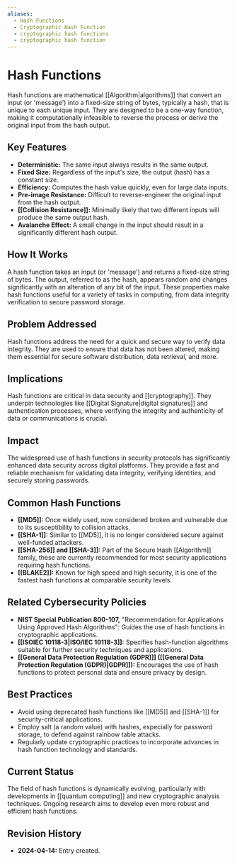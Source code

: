 ```yaml
---
aliases:
  - Hash Functions
  - Cryptographic Hash Function
  - cryptographic hash functions
  - cryptographic hash function
---
```

# Hash Functions

Hash functions are mathematical [[Algorithm|algorithms]] that convert an input (or 'message') into a fixed-size string of bytes, typically a hash, that is unique to each unique input. They are designed to be a one-way function, making it computationally infeasible to reverse the process or derive the original input from the hash output.

## Key Features

- **Deterministic:** The same input always results in the same output.
- **Fixed Size:** Regardless of the input's size, the output (hash) has a constant size.
- **Efficiency:** Computes the hash value quickly, even for large data inputs.
- **Pre-image Resistance:** Difficult to reverse-engineer the original input from the hash output.
- **[[Collision Resistance]]:** Minimally likely that two different inputs will produce the same output hash.
- **Avalanche Effect:** A small change in the input should result in a significantly different hash output.

## How It Works

A hash function takes an input (or 'message') and returns a fixed-size string of bytes. The output, referred to as the hash, appears random and changes significantly with an alteration of any bit of the input. These properties make hash functions useful for a variety of tasks in computing, from data integrity verification to secure password storage.

## Problem Addressed

Hash functions address the need for a quick and secure way to verify data integrity. They are used to ensure that data has not been altered, making them essential for secure software distribution, data retrieval, and more.

## Implications

Hash functions are critical in data security and [[cryptography]]. They underpin technologies like [[Digital Signature|digital signatures]] and authentication processes, where verifying the integrity and authenticity of data or communications is crucial.

## Impact

The widespread use of hash functions in security protocols has significantly enhanced data security across digital platforms. They provide a fast and reliable mechanism for validating data integrity, verifying identities, and securely storing passwords.

## Common Hash Functions

- **[[MD5]]:** Once widely used, now considered broken and vulnerable due to its susceptibility to collision attacks.
- **[[SHA-1]]:** Similar to [[MD5]], it is no longer considered secure against well-funded attackers.
- **[[SHA-256]] and [[SHA-3]]:** Part of the Secure Hash [[Algorithm]] family, these are currently recommended for most security applications requiring hash functions.
- **[[BLAKE2]]:** Known for high speed and high security, it is one of the fastest hash functions at comparable security levels.

## Related Cybersecurity Policies

- **NIST Special Publication 800-107,** "Recommendation for Applications Using Approved Hash Algorithms": Guides the use of hash functions in cryptographic applications.
- **[[ISOIEC 10118-3|ISO/IEC 10118-3]]:** Specifies hash-function algorithms suitable for further security techniques and applications.
- **[[General Data Protection Regulation (GDPR)]] ([[General Data Protection Regulation (GDPR)|GDPR]]):** Encourages the use of hash functions to protect personal data and ensure privacy by design.

## Best Practices

- Avoid using deprecated hash functions like [[MD5]] and [[SHA-1]] for security-critical applications.
- Employ salt (a random value) with hashes, especially for password storage, to defend against rainbow table attacks.
- Regularly update cryptographic practices to incorporate advances in hash function technology and standards.

## Current Status

The field of hash functions is dynamically evolving, particularly with developments in [[quantum computing]] and new cryptographic analysis techniques. Ongoing research aims to develop even more robust and efficient hash functions.

## Revision History

- **2024-04-14:** Entry created.